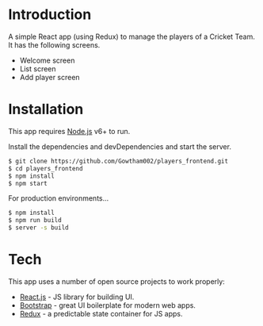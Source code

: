 # Introduction

A simple React app (using Redux) to manage the players of a Cricket Team. It has the following screens.

   - Welcome screen
   - List screen
   - Add player screen

# Installation

This app requires [Node.js](https://nodejs.org/) v6+ to run.

Install the dependencies and devDependencies and start the server.

```sh
$ git clone https://github.com/Gowtham002/players_frontend.git
$ cd players_frontend
$ npm install
$ npm start
```

For production environments...

```sh
$ npm install
$ npm run build
$ server -s build
```

# Tech

This app uses a number of open source projects to work properly:

* [React.js]() - JS library for building UI.
* [Bootstrap]() - great UI boilerplate for modern web apps.
* [Redux]() - a predictable state container for JS apps.







